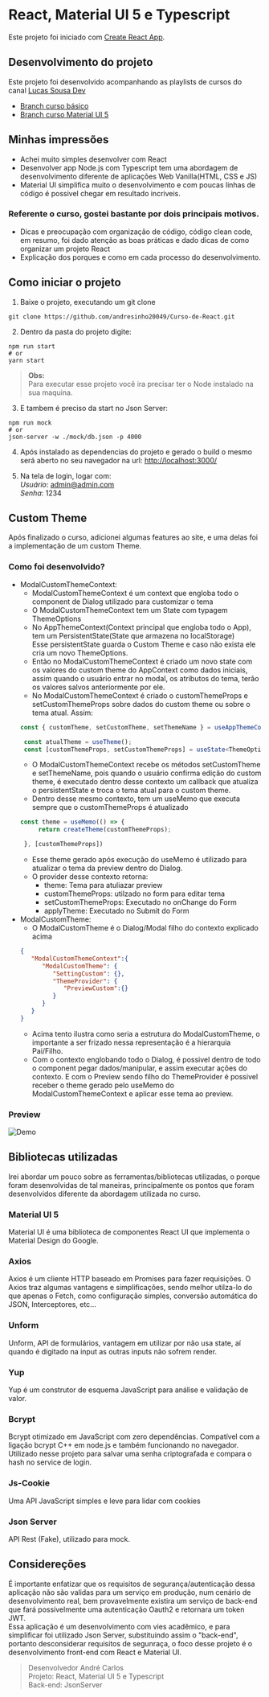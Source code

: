 # React, Material UI 5 e Typescript

Este projeto foi iniciado com [Create React App](https://github.com/facebook/create-react-app).

## Desenvolvimento do projeto
Este projeto foi desenvolvido acompanhando as playlists de cursos do canal [Lucas Sousa Dev](https://www.youtube.com/c/LucasSouzaDev)

 - [Branch curso básico](https://github.com/andresinho20049/Curso-de-React/tree/curso_basico)
 - [Branch curso Material UI 5](https://github.com/andresinho20049/Curso-de-React/tree/curso_mui)

## Minhas impressões
 - Achei muito simples desenvolver com React
 - Desenvolver app Node.js com Typescript tem uma abordagem de desenvolvimento diferente de aplicações Web Vanilla(HTML, CSS e JS)
  - Material UI simplifica muito o desenvolvimento e com poucas linhas de código é possivel chegar em resultado incriveis.

  ### Referente o curso, gostei bastante por dois principais motivos.
   - Dicas e preocupação com organização de código, código clean code, em resumo, foi dado atenção as boas práticas e dado dicas de como organizar um projeto React
   - Explicação dos porques e como em cada processo do desenvolvimento.

## Como iniciar o projeto
1. Baixe o projeto, executando um git clone
```git
git clone https://github.com/andresinho20049/Curso-de-React.git
```

2. Dentro da pasta do projeto digite:
```node
npm run start
# or
yarn start
```
> **Obs:**  
Para executar esse projeto você ira precisar ter o Node instalado na sua maquina.

3. E tambem é preciso da start no Json Server:
```
npm run mock
# or
json-server -w ./mock/db.json -p 4000
```

4. Após instalado as dependencias do projeto e gerado o build o mesmo será aberto no seu navegador na url: [http://localhost:3000/](http://localhost:3000/)

5. Na tela de login, logar com:     
*Usuário*: admin@admin.com  
*Senha*: 1234

## Custom Theme
Após finalizado o curso, adicionei algumas features ao site, e uma delas foi a implementação de um custom Theme.
### Como foi desenvolvido?
 - ModalCustomThemeContext:
   - ModalCustomThemeContext é um context que engloba todo o component de Dialog utilizado para customizar o tema
   - O ModalCustomThemeContext tem um State com typagem ThemeOptions
   - No AppThemeContext(Context principal que engloba todo o App), tem um PersistentState(State que armazena no localStorage)    
   Esse persistentState guarda o Custom Theme e caso não exista ele cria um novo ThemeOptions.
   - Então no ModalCustomThemeContext é criado um novo state com os valores do custom theme do AppContext como dados iniciais, assim quando o usuário entrar no modal, os atributos do tema, terão os valores salvos anteriormente por ele.
   - No ModalCustomThemeContext é criado o customThemeProps e setCustomThemeProps sobre dados do custom theme ou sobre o tema atual. Assim:
   ```ts
   const { customTheme, setCustomTheme, setThemeName } = useAppThemeContext();

    const atualTheme = useTheme();
    const [customThemeProps, setCustomThemeProps] = useState<ThemeOptions>(customTheme || atualTheme as ThemeOptions);
   ```
   - O ModalCustomThemeContext recebe os métodos setCustomTheme e setThemeName, pois quando o usuário confirma edição do custom theme, é executado dentro desse contexto um callback que atualiza o persistentState e troca o tema atual para o custom theme.
   - Dentro desse mesmo contexto, tem um useMemo que executa sempre que o customThemeProps é atualizado
   ```ts
   const theme = useMemo(() => {
        return createTheme(customThemeProps);

    }, [customThemeProps])
   ```
   - Esse theme gerado após execução do useMemo é utilizado para atualizar o tema da preview dentro do Dialog.
   - O provider desse contexto retorna:
      - theme: Tema para atuliazar preview
      - customThemeProps: utilzado no form para editar tema
      - setCustomThemeProps: Executado no onChange do Form
      - applyTheme: Executado no Submit do Form
- ModalCustomTheme:
   - O ModalCustomTheme é o Dialog/Modal filho do contexto explicado acima
   ```json
   {
      "ModalCustomThemeContext":{
         "ModalCustomTheme": {
            "SettingCustom": {},
            "ThemeProvider": {
               "PreviewCustom":{}
            }
         }
      }
   }
   ```
   - Acima tento ilustra como seria a estrutura do ModalCustomTheme, o importante a ser frizado nessa representação é a hierarquia Pai/Filho.
   - Com o contexto englobando todo o Dialog, é possivel dentro de todo o component pegar dados/manipular, e assim executar ações do contexto. E com o Preview sendo filho do ThemeProvider é possivel receber o theme gerado pelo useMemo do ModalCustomThemeContext e aplicar esse tema ao preview.

### Preview
![Demo](https://github.com/andresinho20049/Curso-de-React/blob/master/public/demo/custom-theme-initial.gif?raw=true)

## Bibliotecas utilizadas
Irei abordar um pouco sobre as ferramentas/bibliotecas utilizadas, o porque foram desenvolvidas de tal maneiras, principalmente os pontos que foram desenvolvidos diferente da abordagem utilizada no curso.
### Material UI 5 
Material UI é uma biblioteca de componentes React UI que implementa o Material Design do Google.
### Axios
Axios é um cliente HTTP baseado em Promises para fazer requisições. O Axios traz algumas vantagens e simplificações, sendo melhor utilza-lo do que apenas o Fetch, como configuração simples, conversão automática do JSON, Interceptores, etc...
### Unform
Unform, API de formulários, vantagem em utilizar por não usa state, aí quando é digitado na input as outras inputs  não sofrem render.

### Yup
Yup é um construtor de esquema JavaScript para análise e validação de valor.

### Bcrypt
Bcrypt otimizado em JavaScript com zero dependências. Compatível com a ligação bcrypt C++ em node.js e também funcionando no navegador. Utilizado nesse projeto para salvar uma senha criptografada e compara o hash no service de login.

### Js-Cookie
Uma API JavaScript simples e leve para lidar com cookies

### Json Server
API Rest (Fake), utilizado para mock.

## Considereções
É importante enfatizar que os requisitos de segurança/autenticação dessa aplicação não são validas para um serviço em produção, num cenário de desenvolvimento real, bem provavelmente existira um serviço de back-end que fará possivelmente uma autenticação Oauth2 e retornara um token JWT.     
Essa aplicação é um desenvolvimento com vies acadêmico, e para simplificar foi utilizado Json Server, substituindo assim o "back-end", portanto desconsiderar requisitos de segunraça, o foco desse projeto é o desenvolvimento front-end com React e Material UI.

> Desenvolvedor André Carlos    
> Projeto: React, Material UI 5 e Typescript     
> Back-end: JsonServer
